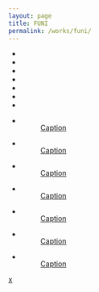 ```yaml
---
layout: page
title: FUNI
permalink: /works/funi/
---
```


<div id="gallery-container">
  <ul class="items--small">
    <li class="item"><a href="#"><img src="/dist/images/sp/funi1.jpg" alt="" /></a></li>
    <li class="item"><a href="#"><img src="/dist/images/sp/funi2.jpg" alt="" /></a></li>
    <li class="item"><a href="#"><img src="/dist/images/sp/funi3.jpg" alt="" /></a></li>
    <li class="item"><a href="#"><img src="/dist/images/sp/funi4.jpg" alt="" /></a></li>
    <li class="item"><a href="#"><img src="/dist/images/sp/funi5.jpg" alt="" /></a></li>
    <li class="item"><a href="#"><img src="/dist/images/sp/funi6.jpg" alt="" /></a></li>
    <li class="item"><a href="#"><img src="/dist/images/sp/funi7.jpg" alt="" /></a></li>
    <!--.....-->
  </ul>
  <ul class="items--big">
    <li class="item--big">
      <a href="#">
        <figure>
          <img src="/dist/images/funi1.jpg" alt="" />
          <figcaption class="img-caption">
            Caption
          </figcaption>
        </figure>
        </a>
    </li>
    <li class="item--big">
      <a href="#">
        <figure>
          <img src="/dist/images/funi2.jpg" alt="" />
          <figcaption class="img-caption">
            Caption
          </figcaption>
        </figure>
        </a>
    </li>
    <li class="item--big">
      <a href="#">
        <figure>
          <img src="/dist/images/funi3.jpg" alt="" />
          <figcaption class="img-caption">
            Caption
          </figcaption>
        </figure>
        </a>
    </li>
    <li class="item--big">
      <a href="#">
        <figure>
          <img src="/dist/images/funi4.jpg" alt="" />
          <figcaption class="img-caption">
            Caption
          </figcaption>
        </figure>
        </a>
    </li>
    <li class="item--big">
      <a href="#">
        <figure>
          <img src="/dist/images/funi5.jpg" alt="" />
          <figcaption class="img-caption">
            Caption
          </figcaption>
        </figure>
        </a>
    </li>
    <li class="item--big">
      <a href="#">
        <figure>
          <img src="/dist/images/funi6.jpg" alt="" />
          <figcaption class="img-caption">
            Caption
          </figcaption>
        </figure>
        </a>
    </li>
    <li class="item--big">
      <a href="#">
        <figure>
          <img src="/dist/images/funi7.jpg" alt="" />
          <figcaption class="img-caption">
            Caption
          </figcaption>
        </figure>
        </a>
    </li>
    <!--...-->
  </ul>
  <div class="controls">
    <span class="control icon-arrow-left" data-direction="previous"></span>
    <span class="control icon-arrow-right" data-direction="next"></span>
    <span class="close"><a href="/works/funi">x</a></span>
    <span class="fs-toggle icon-fullscreen"></span>
  </div>
</div>
